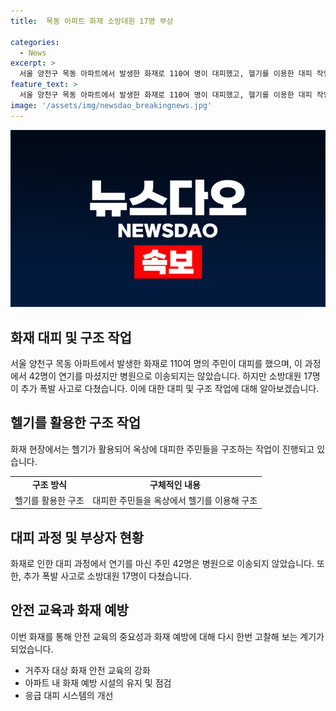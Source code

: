 ```yaml
---
title:  목동 아파트 화재 소방대원 17명 부상

categories:
  - News
excerpt: >
  서울 양천구 목동 아파트에서 발생한 화재로 110여 명이 대피했고, 헬기를 이용한 대피 작업이 이뤄졌다. 소방대원 17명이 추가 폭발로 다쳤으며, 연기를 마신 주민 42명은 병원으로 이송되지 않았다. (150자)
feature_text: >
  서울 양천구 목동 아파트에서 발생한 화재로 110여 명이 대피했고, 헬기를 이용한 대피 작업이 이뤄졌다. 소방대원 17명이 추가 폭발로 다쳤으며, 연기를 마신 주민 42명은 병원으로 이송되지 않았다. (150자)
image: '/assets/img/newsdao_breakingnews.jpg'
---
```


<p><img src="/assets/img/newsdao_breakingnews.jpg" alt="koreaapp 속보" /></p>

<h2 data-ke-size="size26">화재 대피 및 구조 작업</h2>

<p data-ke-size="size16">서울 양천구 목동 아파트에서 발생한 화재로 110여 명의 주민이 대피를 했으며, 이 과정에서 42명이 연기를 마셨지만 병원으로 이송되지는 않았습니다. 하지만 소방대원 17명이 추가 폭발 사고로 다쳤습니다. 이에 대한 대피 및 구조 작업에 대해 알아보겠습니다.</p>

<h2 data-ke-size="size26">헬기를 활용한 구조 작업</h2>

<p data-ke-size="size16">화재 현장에서는 헬기가 활용되어 옥상에 대피한 주민들을 구조하는 작업이 진행되고 있습니다.</p>

<table>
  <tbody>
    <tr>
      <td style="text-align: center; height: 17px;"><b>구조 방식</b></td>
      <td style="text-align: center; height: 17px;"><b>구체적인 내용</b></td>
    </tr>
    <tr>
      <td style="text-align: center; height: 17px;">헬기를 활용한 구조</td>
      <td style="text-align: center; height: 17px;">대피한 주민들을 옥상에서 헬기를 이용해 구조</td>
    </tr>
  </tbody>
</table>

<h2 data-ke-size="size26">대피 과정 및 부상자 현황</h2>

<p data-ke-size="size16">화재로 인한 대피 과정에서 연기를 마신 주민 42명은 병원으로 이송되지 않았습니다. 또한, 추가 폭발 사고로 소방대원 17명이 다쳤습니다.</p>

<h2 data-ke-size="size26">안전 교육과 화재 예방</h2>

<p data-ke-size="size16">이번 화재를 통해 안전 교육의 중요성과 화재 예방에 대해 다시 한번 고찰해 보는 계기가 되었습니다.</p>

<ul>
  <li>거주자 대상 화재 안전 교육의 강화</li>
  <li>아파트 내 화재 예방 시설의 유지 및 점검</li>
  <li>응급 대피 시스템의 개선</li>
</ul>

